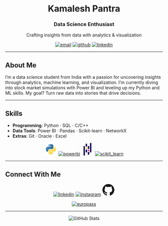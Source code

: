 <div align="center">
  <h1>Kamalesh Pantra</h1>
  <h3>Data Science Enthusiast</h3>
  <p>Crafting insights from data with analytics & visualization</p>
  <a href="mailto:kamaleshlmv@gmail.com"><img src="https://img.shields.io/badge/Email-kamaleshlmv@gmail.com-blue?style=flat-square&logo=gmail" alt="email"></a>
  <a href="https://github.com/kamaleshpantra"><img src="https://img.shields.io/badge/GitHub-kamaleshpantra-black?style=flat-square&logo=github" alt="github"></a>
  <a href="https://linkedin.com/in/kamaleshpantra"><img src="https://img.shields.io/badge/LinkedIn-kamaleshpantra-blue?style=flat-square&logo=linkedin" alt="linkedin"></a>
</div>

---

## About Me
I’m a data science student from India with a passion for uncovering insights through analytics, machine learning, and visualization. I’m currently diving into stock market simulations with Power BI and leveling up my Python and ML skills. My goal? Turn raw data into stories that drive decisions.

---

## Skills
- **Programming**: Python · SQL · C/C++  
- **Data Tools**: Power BI · Pandas · Scikit-learn · NetworkX  
- **Extras**: Git · Oracle · Excel  
<p align="center">
  <a href="https://www.python.org" target="_blank"><img src="https://raw.githubusercontent.com/devicons/devicon/master/icons/python/python-original.svg" alt="python" width="40" height="40"/></a>
  <a href="https://powerbi.microsoft.com/" target="_blank"><img src="https://upload.wikimedia.org/wikipedia/commons/c/cf/New_Power_BI_Logo.svg" alt="powerbi" width="40" height="40"/></a>
  <a href="https://pandas.pydata.org/" target="_blank"><img src="https://raw.githubusercontent.com/devicons/devicon/2ae2a900d2f041da66e950e4d48052658d850630/icons/pandas/pandas-original.svg" alt="pandas" width="40" height="40"/></a>
  <a href="https://scikit-learn.org/" target="_blank"><img src="https://upload.wikimedia.org/wikipedia/commons/0/05/Scikit_learn_logo_small.svg" alt="scikit_learn" width="40" height="40"/></a>
</p>

---

## Connect With Me
<p align="center">
  <a href="https://linkedin.com/in/kamaleshpantra" target="_blank"><img src="https://raw.githubusercontent.com/rahuldkjain/github-profile-readme-generator/master/src/images/icons/Social/linked-in-alt.svg" alt="linkedin" width="40" height="40"/></a>
  <a href="https://instagram.com/kamalesh_pantra" target="_blank"><img src="https://raw.githubusercontent.com/rahuldkjain/github-profile-readme-generator/master/src/images/icons/Social/instagram.svg" alt="instagram" width="40" height="40"/></a>
  <a href="https://github.com/kamaleshpantra" target="_blank"><img src="https://raw.githubusercontent.com/devicons/devicon/master/icons/github/github-original.svg" alt="github" width="40" height="40"/></a>
</p>
<p align="center">
  <a href="http://europa.eu/europass/eportfolio/api/eprofile/shared-profile/kamalesh-pantra/e5d18ee5-da11-4ad2-bb4f-890d59ff8aa6?view=html" target="_blank"><img src="https://img.shields.io/badge/Europass-Portfolio-green?style=flat-square" alt="europass"></a>
</p>

---

<p align="center">
  <img src="https://github-readme-stats.vercel.app/api?username=kamaleshpantra&show_icons=true&theme=light&hide_border=true" alt="GitHub Stats" width="400"/>
</p>
